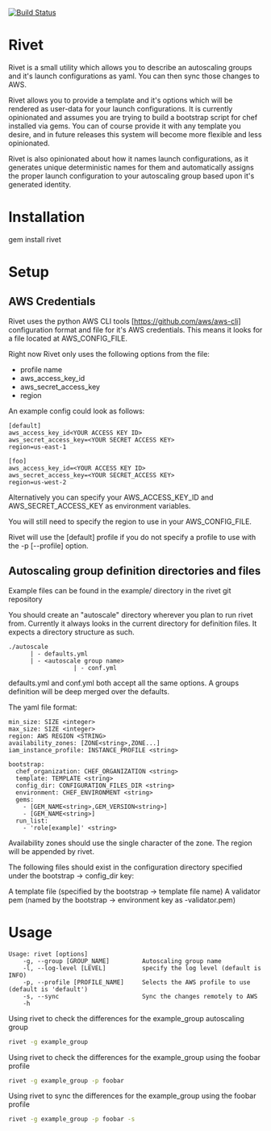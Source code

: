 [![Build Status](https://travis-ci.org/brianbianco/rivet.png)](https://travis-ci.org/brianbianco/rivet)

Rivet
=======
Rivet is a small utility which allows you to describe an autoscaling groups and it's launch configurations as yaml.  You can then sync those changes to AWS.

Rivet allows you to provide a template and it's options which will be rendered as user-data for your launch configurations.  It is currently opinionated and assumes you are trying to build
a bootstrap script for chef installed via gems.  You can of course provide it with any template you desire, and in future releases this system will become more flexible and less opinionated.

Rivet is also opinionated about how it names launch configurations, as it generates unique deterministic names for them and automatically assigns the proper launch configuration to your
autoscaling group based upon it's generated identity.

Installation
============

gem install rivet

Setup
=====

AWS Credentials
---------------

Rivet uses the python AWS CLI tools [https://github.com/aws/aws-cli] configuration format and file for it's AWS credentials.  This means it looks for a file located at AWS\_CONFIG\_FILE.

Right now Rivet only uses the following options from the file:

* profile name
* aws\_access\_key\_id
* aws\_secret\_access\_key
* region

An example config could look as follows:

```
[default]
aws_access_key_id<YOUR ACCESS KEY ID>
aws_secret_access_key=<YOUR SECRET ACCESS KEY>
region=us-east-1

[foo]
aws_access_key_id=<YOUR ACCESS KEY ID>
aws_secret_access_key=<YOUR SECRET_ACCESS KEY>
region=us-west-2
```

Alternatively you can specify your AWS\_ACCESS\_KEY\_ID and AWS\_SECRET\_ACCESS\_KEY as environment variables. 

You will still need to specify the region to use in your AWS\_CONFIG\_FILE.

Rivet will use the [default] profile if you do not specify a profile to use with the -p [--profile] option.


Autoscaling group definition directories and files
--------------------------------------------------

Example files can be found in the example/ directory in the rivet git repository

You should create an "autoscale" directory wherever you plan to run rivet from.  Currently it always looks in the current directory for definition files.  It expects a directory structure as such.

```
./autoscale
      | - defaults.yml
      | - <autoscale group name>
                  | - conf.yml
```

defaults.yml and conf.yml both accept all the same options.  A groups definition will be deep merged over the defaults.

The yaml file format:

```
min_size: SIZE <integer>
max_size: SIZE <integer>
region: AWS REGION <STRING>
availability_zones: [ZONE<string>,ZONE...]
iam_instance_profile: INSTANCE_PROFILE <string>

bootstrap:
  chef_organization: CHEF_ORGANIZATION <string>
  template: TEMPLATE <string>
  config_dir: CONFIGURATION_FILES_DIR <string>
  environment: CHEF_ENVIRONMENT <string>
  gems:
    - [GEM_NAME<string>,GEM_VERSION<string>]
    - [GEM_NAME<string>]
  run_list:
    - 'role[example]' <string>

```

Availability zones should use the single character of the zone.  The region will be appended by rivet.

The following files should exist in the configuration directory specified under the bootstrap -> config_dir key:

A template file (specified by the bootstrap -> template file name)
A validator pem (named by the bootstrap -> environment key as <environment>-validator.pem)


Usage
=====

```
Usage: rivet [options]
    -g, --group [GROUP_NAME]         Autoscaling group name
    -l, --log-level [LEVEL]          specify the log level (default is INFO)
    -p, --profile [PROFILE_NAME]     Selects the AWS profile to use (default is 'default')
    -s, --sync                       Sync the changes remotely to AWS
    -h
```

Using rivet to check the differences for the example_group autoscaling group

```bash
rivet -g example_group
```

Using rivet to check the differences for the example_group using the foobar profile

```bash
rivet -g example_group -p foobar
```

Using rivet to sync the differences for the example_group using the foobar profile

```bash
rivet -g example_group -p foobar -s
```

